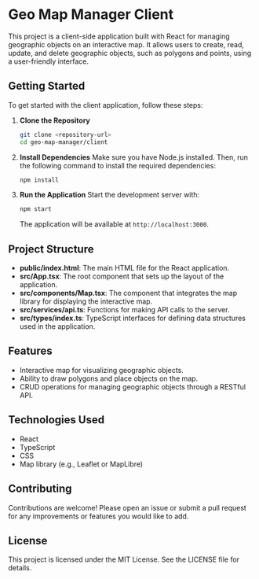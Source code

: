 # Geo Map Manager Client

This project is a client-side application built with React for managing geographic objects on an interactive map. It allows users to create, read, update, and delete geographic objects, such as polygons and points, using a user-friendly interface.

## Getting Started

To get started with the client application, follow these steps:

1. **Clone the Repository**
   ```bash
   git clone <repository-url>
   cd geo-map-manager/client
   ```

2. **Install Dependencies**
   Make sure you have Node.js installed. Then, run the following command to install the required dependencies:
   ```bash
   npm install
   ```

3. **Run the Application**
   Start the development server with:
   ```bash
   npm start
   ```
   The application will be available at `http://localhost:3000`.

## Project Structure

- **public/index.html**: The main HTML file for the React application.
- **src/App.tsx**: The root component that sets up the layout of the application.
- **src/components/Map.tsx**: The component that integrates the map library for displaying the interactive map.
- **src/services/api.ts**: Functions for making API calls to the server.
- **src/types/index.ts**: TypeScript interfaces for defining data structures used in the application.

## Features

- Interactive map for visualizing geographic objects.
- Ability to draw polygons and place objects on the map.
- CRUD operations for managing geographic objects through a RESTful API.

## Technologies Used

- React
- TypeScript
- CSS
- Map library (e.g., Leaflet or MapLibre)

## Contributing

Contributions are welcome! Please open an issue or submit a pull request for any improvements or features you would like to add.

## License

This project is licensed under the MIT License. See the LICENSE file for details.